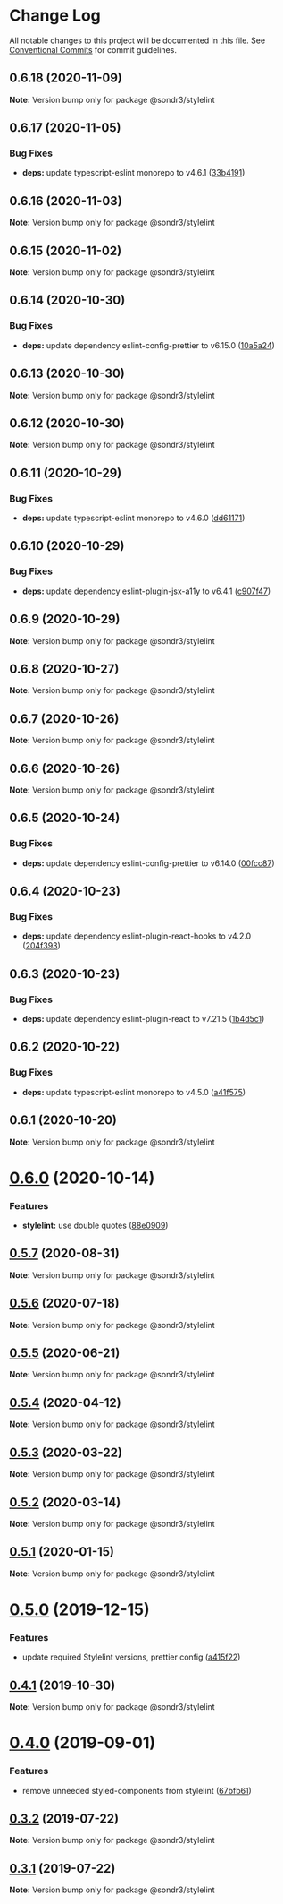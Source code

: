 # Change Log

All notable changes to this project will be documented in this file.
See [Conventional Commits](https://conventionalcommits.org) for commit guidelines.

## 0.6.18 (2020-11-09)

**Note:** Version bump only for package @sondr3/stylelint





## 0.6.17 (2020-11-05)


### Bug Fixes

* **deps:** update typescript-eslint monorepo to v4.6.1 ([33b4191](https://github.com/sondr3/frontend-config/commit/33b4191261c80fb7c8a74bf816c1ca3fc8b9c548))





## 0.6.16 (2020-11-03)

**Note:** Version bump only for package @sondr3/stylelint





## 0.6.15 (2020-11-02)

**Note:** Version bump only for package @sondr3/stylelint





## 0.6.14 (2020-10-30)


### Bug Fixes

* **deps:** update dependency eslint-config-prettier to v6.15.0 ([10a5a24](https://github.com/sondr3/frontend-config/commit/10a5a2425f2c21d27e64fe4914c620cd70c6db7c))





## 0.6.13 (2020-10-30)

**Note:** Version bump only for package @sondr3/stylelint





## 0.6.12 (2020-10-30)

**Note:** Version bump only for package @sondr3/stylelint





## 0.6.11 (2020-10-29)


### Bug Fixes

* **deps:** update typescript-eslint monorepo to v4.6.0 ([dd61171](https://github.com/sondr3/frontend-config/commit/dd611711ca26d2f2a687513910602fe2f2e5bc3c))





## 0.6.10 (2020-10-29)


### Bug Fixes

* **deps:** update dependency eslint-plugin-jsx-a11y to v6.4.1 ([c907f47](https://github.com/sondr3/frontend-config/commit/c907f47cae26ea0b1c7eae3017d7e92c3993eda8))





## 0.6.9 (2020-10-29)

**Note:** Version bump only for package @sondr3/stylelint





## 0.6.8 (2020-10-27)

**Note:** Version bump only for package @sondr3/stylelint





## 0.6.7 (2020-10-26)

**Note:** Version bump only for package @sondr3/stylelint





## 0.6.6 (2020-10-26)

**Note:** Version bump only for package @sondr3/stylelint





## 0.6.5 (2020-10-24)


### Bug Fixes

* **deps:** update dependency eslint-config-prettier to v6.14.0 ([00fcc87](https://github.com/sondr3/frontend-config/commit/00fcc877acf4d208307149c76d4ff53cd0efea7f))





## 0.6.4 (2020-10-23)


### Bug Fixes

* **deps:** update dependency eslint-plugin-react-hooks to v4.2.0 ([204f393](https://github.com/sondr3/frontend-config/commit/204f39352dbe94902eccab790bf21faf3b0fda3a))





## 0.6.3 (2020-10-23)


### Bug Fixes

* **deps:** update dependency eslint-plugin-react to v7.21.5 ([1b4d5c1](https://github.com/sondr3/frontend-config/commit/1b4d5c17c7afa602da23e802d4da4b1f30a6ae83))





## 0.6.2 (2020-10-22)


### Bug Fixes

* **deps:** update typescript-eslint monorepo to v4.5.0 ([a41f575](https://github.com/sondr3/frontend-config/commit/a41f575d68087dcc19d9cac3102e068ac9d7bd92))





## 0.6.1 (2020-10-20)

**Note:** Version bump only for package @sondr3/stylelint





# [0.6.0](https://github.com/sondr3/frontend-config/compare/@sondr3/stylelint@0.5.7...@sondr3/stylelint@0.6.0) (2020-10-14)


### Features

* **stylelint:** use double quotes ([88e0909](https://github.com/sondr3/frontend-config/commit/88e09093f4be7b857eab28c5f2ff598163f33346))





## [0.5.7](https://github.com/sondr3/frontend-config/compare/@sondr3/stylelint@0.5.6...@sondr3/stylelint@0.5.7) (2020-08-31)

**Note:** Version bump only for package @sondr3/stylelint

## [0.5.6](https://github.com/sondr3/frontend-config/compare/@sondr3/stylelint@0.5.5...@sondr3/stylelint@0.5.6) (2020-07-18)

**Note:** Version bump only for package @sondr3/stylelint

## [0.5.5](https://github.com/sondr3/frontend-config/compare/@sondr3/stylelint@0.5.4...@sondr3/stylelint@0.5.5) (2020-06-21)

**Note:** Version bump only for package @sondr3/stylelint

## [0.5.4](https://github.com/sondr3/frontend-config/compare/@sondr3/stylelint@0.5.3...@sondr3/stylelint@0.5.4) (2020-04-12)

**Note:** Version bump only for package @sondr3/stylelint

## [0.5.3](https://github.com/sondr3/frontend-config/compare/@sondr3/stylelint@0.5.2...@sondr3/stylelint@0.5.3) (2020-03-22)

**Note:** Version bump only for package @sondr3/stylelint

## [0.5.2](https://github.com/sondr3/frontend-config/compare/@sondr3/stylelint@0.5.1...@sondr3/stylelint@0.5.2) (2020-03-14)

**Note:** Version bump only for package @sondr3/stylelint

## [0.5.1](https://github.com/sondr3/frontend-config/compare/@sondr3/stylelint@0.5.0...@sondr3/stylelint@0.5.1) (2020-01-15)

**Note:** Version bump only for package @sondr3/stylelint

# [0.5.0](https://github.com/sondr3/frontend-config/compare/@sondr3/stylelint@0.4.1...@sondr3/stylelint@0.5.0) (2019-12-15)

### Features

- update required Stylelint versions, prettier config ([a415f22](https://github.com/sondr3/frontend-config/commit/a415f22f68b1446e4e1618cf8fb7fc99fff530c2))

## [0.4.1](https://github.com/sondr3/frontend-config/compare/@sondr3/stylelint@0.4.0...@sondr3/stylelint@0.4.1) (2019-10-30)

**Note:** Version bump only for package @sondr3/stylelint

# [0.4.0](https://github.com/sondr3/frontend-config/compare/@sondr3/stylelint@0.3.2...@sondr3/stylelint@0.4.0) (2019-09-01)

### Features

- remove unneeded styled-components from stylelint ([67bfb61](https://github.com/sondr3/frontend-config/commit/67bfb61))

## [0.3.2](https://github.com/sondr3/frontend-config/compare/@sondr3/stylelint@0.3.1...@sondr3/stylelint@0.3.2) (2019-07-22)

**Note:** Version bump only for package @sondr3/stylelint

## [0.3.1](https://github.com/sondr3/frontend-config/compare/@sondr3/stylelint@0.3.0...@sondr3/stylelint@0.3.1) (2019-07-22)

**Note:** Version bump only for package @sondr3/stylelint
